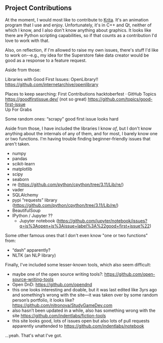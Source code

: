 ## Project Contributions

At the moment, I would most like to contribute to [Krita](https://invent.kde.org/graphics/krita). It's an animation program that I use and enjoy. Unfortunately, it's in C++ and Qt, neither of which I know, and I also don't know anything about graphics. It looks like there are Python scripting capabilities, so if that counts as a contribution I'd love to work with that.

Also, on reflection, if I'm allowed to raise my own issues, there's stuff I'd like to work on--e.g., my idea for the Superstore fake data creator would be good as a response to a feature request.

Aside from those:

Libraries with Good First Issues:
OpenLibrary!! https://github.com/internetarchive/openlibrary 

Places to keep searching:
First Contributions
hacktoberfest · GitHub Topics 
https://goodfirstissue.dev/ (not so great)
https://github.com/topics/good-first-issue   
Up For Grabs

Some random ones:
“scrapy” good first issue looks hard


Aside from those, I have included the libraries I know *of*, but I don't know anything about the internals of any of them, and for most, I barely know one or two functions. I'm having trouble finding beginner-friendly issues that aren't taken.

- numpy
- pandas
- scikit-learn
- matplotlib
- scipy
- seaborn
- re (https://github.com/python/cpython/tree/3.11/Lib/re/)
- vader
- SQLAlchemy
- pypi “requests” library (https://github.com/python/cpython/tree/3.11/Lib/re/) 
- BeautifulSoup
- IPython / Jupyter ??
    - Jupyter notebook (https://github.com/jupyter/notebook/issues?q=is%3Aopen+is%3Aissue+label%3A%22good+first+issue%22) 

Some other famous ones that I don't even know "one or two functions" from:
- “dash” apparently?
- NLTK (an NLP library)

Finally, I've included some lesser-known tools, which also seem difficult:

- maybe one of the open source writing tools?: https://github.com/open-source-writing-tools 
- Open DnD: https://github.com/opendnd 
- this one looks interesting and doable, but it was last edited like 3yrs ago and something’s wrong with the site—it was taken over by some random person’s portfolio, it looks like? https://github.com/nitronova/StudyGameDev.com 
- also hasn’t been updated in a while, also has something wrong with the site https://github.com/indentlabs/fiction-tools 
- this site looks good, lots of issues open but also lots of pull requests apparently unattended to https://github.com/indentlabs/notebook

...yeah. That's what I've got.